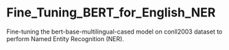 # Fine_Tuning_BERT_for_English_NER
Fine-tuning the bert-base-multilingual-cased model on conll2003 dataset to perform Named Entity Recognition (NER).
